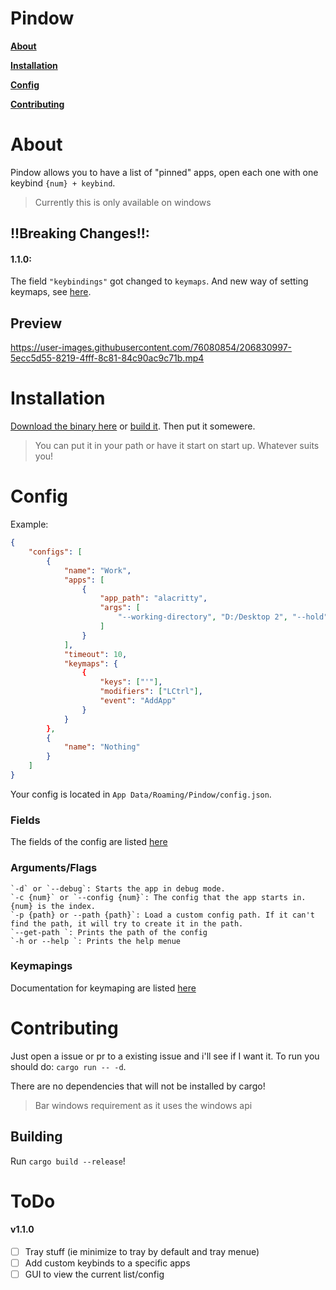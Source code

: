 # Pindow
**[About](#About)**

**[Installation](#Installation)**

**[Config](#Config)**

**[Contributing](#Contributing)**

# About
Pindow allows you to have a list of "pinned" apps, open each one with one keybind `{num} + keybind`.
> Currently this is only available on windows

## !!Breaking Changes!!:
#### 1.1.0:
The field `"keybindings"` got changed to `keymaps`. And new way of setting keymaps, see [here](KEYMAP.md).

## Preview
https://user-images.githubusercontent.com/76080854/206830997-5ecc5d55-8219-4fff-8c81-84c90ac9c71b.mp4


# Installation
[Download the binary here](https://github.com/YummyOreo/Pindow/releases) or [build it](#Building). Then put it somewere.

> You can put it in your path or have it start on start up. Whatever suits you!

# Config
Example:
```json
{
    "configs": [
        {
            "name": "Work",
            "apps": [
                {
                    "app_path": "alacritty",
                    "args": [
                        "--working-directory", "D:/Desktop 2", "--hold"
                    ]
                }
            ],
            "timeout": 10,
            "keymaps": {
                {
                    "keys": ["'"],
                    "modifiers": ["LCtrl"],
                    "event": "AddApp"
                }
            }
        },
        {
            "name": "Nothing"
        }
    ]
}
```
Your config is located in `App Data/Roaming/Pindow/config.json`.

### Fields
The fields of the config are listed [here](FIELDS.md)

### Arguments/Flags
    `-d` or `--debug`: Starts the app in debug mode.
    `-c {num}` or `--config {num}`: The config that the app starts in. {num} is the index.
    `-p {path} or --path {path}`: Load a custom config path. If it can't find the path, it will try to create it in the path.
    `--get-path `: Prints the path of the config
    `-h or --help `: Prints the help menue

### Keymapings
Documentation for keymaping are listed [here](KEYMAP.md)

# Contributing
Just open a issue or pr to a existing issue and i'll see if I want it.
To run you should do: `cargo run -- -d`.

There are no dependencies that will not be installed by cargo!
> Bar windows requirement as it uses the windows api

## Building
Run `cargo build --release`!

# ToDo
#### v1.1.0
- [ ] Tray stuff (ie minimize to tray by default and tray menue)
- [ ] Add custom keybinds to a specific apps
- [ ] GUI to view the current list/config
